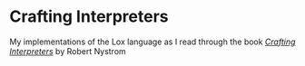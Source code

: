 # Crafting Interpreters
My implementations of the Lox language as I read through the book [_Crafting Interpreters_](https://craftinginterpreters.com/) by Robert Nystrom

